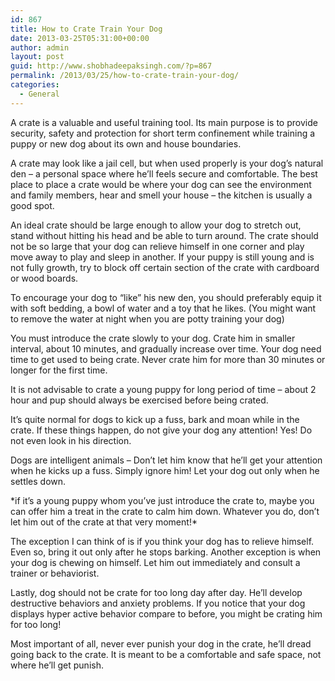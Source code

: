 ```yaml
---
id: 867
title: How to Crate Train Your Dog
date: 2013-03-25T05:31:00+00:00
author: admin
layout: post
guid: http://www.shobhadeepaksingh.com/?p=867
permalink: /2013/03/25/how-to-crate-train-your-dog/
categories:
  - General
---
```

A crate is a valuable and useful training tool. Its main purpose is to provide security, safety and protection for short term confinement while training a puppy or new dog about its own and house boundaries.

A crate may look like a jail cell, but when used properly is your dog’s natural den – a personal space where he’ll feels secure and comfortable. The best place to place a crate would be where your dog can see the environment and family members, hear and smell your house &#8211; the kitchen is usually a good spot.

An ideal crate should be large enough to allow your dog to stretch out, stand without hitting his head and be able to turn around. The crate should not be so large that your dog can relieve himself in one corner and play move away to play and sleep in another. If your puppy is still young and is not fully growth, try to block off certain section of the crate with cardboard or wood boards.

To encourage your dog to “like” his new den, you should preferably equip it with soft bedding, a bowl of water and a toy that he likes. (You might want to remove the water at night when you are potty training your dog)

You must introduce the crate slowly to your dog. Crate him in smaller interval, about 10 minutes, and gradually increase over time. Your dog need time to get used to being crate. Never crate him for more than 30 minutes or longer for the first time.

It is not advisable to crate a young puppy for long period of time – about 2 hour and pup should always be exercised before being crated.

It’s quite normal for dogs to kick up a fuss, bark and moan while in the crate. If these things happen, do not give your dog any attention! Yes! Do not even look in his direction.

Dogs are intelligent animals – Don’t let him know that he’ll get your attention when he kicks up a fuss. Simply ignore him! Let your dog out only when he settles down.

\*if it’s a young puppy whom you’ve just introduce the crate to, maybe you can offer him a treat in the crate to calm him down. Whatever you do, don’t let him out of the crate at that very moment!\*

The exception I can think of is if you think your dog has to relieve himself. Even so, bring it out only after he stops barking. Another exception is when your dog is chewing on himself. Let him out immediately and consult a trainer or behaviorist.

Lastly, dog should not be crate for too long day after day. He’ll develop destructive behaviors and anxiety problems. If you notice that your dog displays hyper active behavior compare to before, you might be crating him for too long!

Most important of all, never ever punish your dog in the crate, he’ll dread going back to the crate. It is meant to be a comfortable and safe space, not where he’ll get punish.